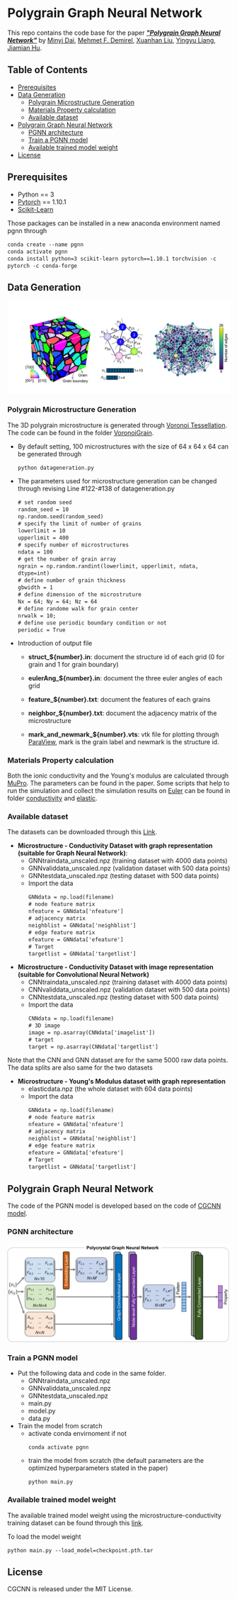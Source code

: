 # Polygrain Graph Neural Network 

This repo contains the code base for the paper [***"Polygrain Graph Neural Network"***]()
by [Minyi Dai](https://www.linkedin.com/in/minyi-dai-7bb82b197/), 
[Mehmet F. Demirel](http://cs.wisc.edu/~demirel), 
[Xuanhan Liu](https://www.linkedin.com/in/xuanhan-liu-2976b3218/),
[Yingyu Liang](http://cs.wisc.edu/~yliang), 
[Jiamian Hu](https://mesomod.weebly.com/people.html).

## Table of Contents

- [Prerequisites](#prerequisites)
- [Data Generation](#data-generation)
  - [Polygrain Microstructure Generation](#polygrain-microstructure-generation)
  - [Materials Property calculation](#materials-property-calculation)
  - [Available dataset](#available-dataset)
- [Polygrain Graph Neural Network](#polygrain-graph-neural-network)
  - [PGNN architecture](#pgnn-architecture)
  - [Train a PGNN model](#train-a-pgnn-model)
  - [Available trained model weight](#available-trained-model-weight)
- [License](license)

## Prerequisites
- Python == 3
- [Pytorch](https://pytorch.org/) == 1.10.1
- [Scikit-Learn](https://scikit-learn.org/stable/) 

Those packages can be installed in a new anaconda environment named pgnn through
```
conda create --name pgnn
conda activate pgnn
conda install python=3 scikit-learn pytorch==1.10.1 torchvision -c pytorch -c conda-forge
```



### 
## Data Generation

![Data Generation](https://github.com/mdai26/PGNN/blob/main/Images/figure1.png)

### Polygrain Microstructure Generation

The 3D polygrain microstructure is generated through [Voronoi Tessellation](https://en.wikipedia.org/wiki/Voronoi_diagram). The code can be found in the folder [VoronoiGrain](https://github.com/mdai26/PGNN/tree/main/Voronoigrain).

- By default setting, 100 microstructures with the size of 64 x 64 x 64 can be generated through
  ```
  python datageneration.py
  ```

- The parameters used for microstructure generation can be changed through revising Line #122-#138 of datageneration.py
  ```
  # set random seed
  random_seed = 10
  np.random.seed(random_seed)
  # specify the limit of number of grains
  lowerlimit = 10
  upperlimit = 400
  # specify number of microstructures
  ndata = 100
  # get the number of grain array
  ngrain = np.random.randint(lowerlimit, upperlimit, ndata, dtype=int)
  # define number of grain thickness
  gbwidth = 1
  # define dimension of the microstruture
  Nx = 64; Ny = 64; Nz = 64
  # define randome walk for grain center
  nrwalk = 10;
  # define use periodic boundary condition or not
  periodic = True
  ```
- Introduction of output file

  - **struct_${number}.in**: document the structure id of each grid (0 for grain and 1 for grain boundary)

  - **eulerAng_${number}.in**: document the three euler angles of each grid

  - **feature_${number}.txt**: document the features of each grains

  - **neighbor_${number}.txt**: document the adjacency matrix of the microstructure

  - **mark_and_newmark_${number}.vts**: vtk file for plotting through [ParaView](https://www.paraview.org/), mark is the grain label and newmark is the structure id. 

### Materials Property calculation

Both the ionic conductivity and the Young's modulus are calculated through [MuPro](https://www.mupro.co/). The parameters can be found in the paper. Some scripts that help to run the simulation and collect the simulation results on [Euler](https://wacc.wisc.edu/resources/docs/faqs.html) can be found in folder [conductivity](https://github.com/mdai26/PGNN/tree/main/conductivity) and [elastic](https://github.com/mdai26/PGNN/tree/main/elastic).

### Available dataset

The datasets can be downloaded through this [Link](https://drive.google.com/drive/folders/1ZxbRhB0Q5BLh89LYblG_GZGJsqtsiMuq?usp=sharing).

- **Microstructure - Conductivity Dataset with graph representation (suitable for Graph Neural Network)**: 
  - GNNtraindata_unscaled.npz (training dataset with 4000 data points)
  - GNNvaliddata_unscaled.npz (validation dataset with 500 data points)
  - GNNtestdata_unscaled.npz (testing dataset with 500 data points)
  - Import the data
    ```
    GNNdata = np.load(filename)
    # node feature matrix
    nfeature = GNNdata['nfeature']
    # adjacency matrix
    neighblist = GNNdata['neighblist']
    # edge feature matrix
    efeature = GNNdata['efeature']
    # Target
    targetlist = GNNdata['targetlist']
    ```
- **Microstructure - Conductivity Dataset with image representation (suitable for Convolutional Neural Network)**
  - CNNtraindata_unscaled.npz (training dataset with 4000 data points)
  - CNNvaliddata_unscaled.npz (validation dataset with 500 data points)
  - CNNtestdata_unscaled.npz (testing dataset with 500 data points)
  - Import the data
    ```
    CNNdata = np.load(filename)
    # 3D image 
    image = np.asarray(CNNdata['imagelist'])
    # target
    target = np.asarray(CNNdata['targetlist']
    ```
Note that the CNN and GNN dataset are for the same 5000 raw data points. The data splits are also same for the two datasets
- **Microstructure - Young's Modulus dataset with graph representation**
  - elasticdata.npz (the whole dataset with 604 data points)
  - Import the data
    ```
    GNNdata = np.load(filename)
    # node feature matrix
    nfeature = GNNdata['nfeature']
    # adjacency matrix
    neighblist = GNNdata['neighblist']
    # edge feature matrix
    efeature = GNNdata['efeature']
    # Target
    targetlist = GNNdata['targetlist']
    ```

## Polygrain Graph Neural Network

The code of the PGNN model is developed based on the code of [CGCNN model](https://github.com/txie-93/cgcnn).

### PGNN architecture

![PGNN](https://github.com/mdai26/PGNN/blob/main/Images/figure2.png)

### Train a PGNN model

- Put the following data and code in the same folder.
  - GNNtraindata_unscaled.npz
  - GNNvaliddata_unscaled.npz
  - GNNtestdata_unscaled.npz
  - main.py
  - model.py
  - data.py
- Train the model from scratch
  - activate conda envirnoment if not
    ```
    conda activate pgnn
    ```
  - train the model from scratch (the default parameters are the optimized hyperparameters stated in the paper)
    ```
    python main.py
    ```

### Available trained model weight

The available trained model weight using the microstructure-conductivity training dataset can be found through this [link](https://drive.google.com/drive/folders/1ZxbRhB0Q5BLh89LYblG_GZGJsqtsiMuq?usp=sharing).

To load the model weight
```
python main.py --load_model=checkpoint.pth.tar
```
## License

CGCNN is released under the MIT License.



